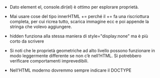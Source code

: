 * Dato element el, console.dir(el) è ottimo per esplorare proprietà.
* Mai usare cose del tipo innerHTML += perché il += fa una riscriottura completa, per cui ricrea tutto, scarica immagine ecc e poi appende la stringa che volevo aggiungere.
* hidden funziona alla stessa maniera di style="display:none" ma è più corto da scrivere

* Si noti che le proprietà geometriche ad alto livello possono funzionare in modo leggermente differente se non c’è <!DOCTYPE HTML> nell’HTML. Si potrebbero verificare comportamenti imprevedibili.
* Nell’HTML moderno dovremmo sempre indicare il DOCTYPE